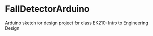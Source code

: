 # FallDetectorArduino
Arduino sketch for design project for class EK210: Intro to Engineering Design
